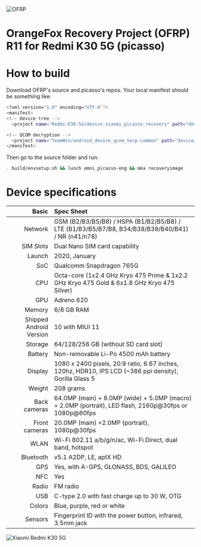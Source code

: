 ![OFRP](https://comments.bot/userpic/709d26cf27f7ff8638f6c.jpg "OFRP")

OrangeFox Recovery Project (OFRP) R11 for Redmi K30 5G (picasso)
======================================

# How to build
Download OFRP's source and picasso's repos. Your local manifest should be something like:

```bash
<?xml version="1.0" encoding="UTF-8"?>
<manifest>
<!-- Device tree -->
  <project name="Redmi-K30-5G/device_xiaomi_picasso_recovery" path="device/xiaomi/picasso" remote="github" revision="android-10.0_ofrp"/>

<!-- QCOM decryption -->
  <project name="TeamWin/android_device_qcom_twrp-common" path="device/qcom/twrp-common" remote="github" revision="android-10"/>
</manifest>
```

Then go to the source folder and run:

```bash
. build/envsetup.sh && lunch omni_picasso-eng && mka recoveryimage
```

# Device specifications

Basic   | Spec Sheet
-------:|:-------------------------
Network	| GSM (B2/B3/B5/B8) / HSPA (B1/B2/B5/B8) / LTE (B1/B3/B5/B7/B8, B34/B38/B39/B40/B41) / NR (n41/n78)
SIM Slots | Dual Nano SIM card capability
Launch	| 2020, January
SoC     | Qualcomm Snapdragon 765G
CPU     | Octa-core (1x2.4 GHz Kryo 475 Prime & 1x2.2 GHz Kryo 475 Gold & 6x1.8 GHz Kryo 475 Silver)
GPU     | Adreno 620
Memory  | 6/8 GB RAM
Shipped Android Version | 10 with MIUI 11
Storage | 64/128/256 GB (without SD card slot)
Battery | Non-removable Li-Po 4500 mAh battery
Display | 1080 x 2400 pixels, 20:9 ratio, 6.67 inches, 120hz, HDR10, IPS LCD (~386 ppi density), Gorilla Glass 5
Weight  | 208 grams
Back cameras   | 64.0MP (main) + 8.0MP (wide) + 5.0MP (macro) + 2.0MP (portrait), LED flash, 2160p@30fps or 1080p@60fps
Front cameras  | 20.0MP (main) +2.0MP (portrait), 1080p@30fps
WLAN  | Wi-Fi 802.11 a/b/g/n/ac, Wi-Fi Direct, dual band, hotspot
Bluetooth  | v5.1 A2DP, LE, aptX HD
GPS	    | Yes, with A-GPS, GLONASS, BDS, GALILEO
NFC	    | Yes
Radio   | FM radio
USB	    | C-type 2.0 with fast charge up to 30 W, OTG
Colors 	| Blue, purple, red or white
Sensors | Fingerprint ID with the power button, infrared, 3.5mm jack

![Xiaomi Redmi K30 5G](https://cdn.cnbj0.fds.api.mi-img.com/b2c-shopapi-pms/pms_1575882160.38569692.jpg "Xiaomi Redmi K30 5G")
